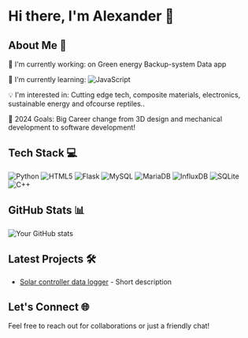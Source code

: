 # Hi there, I'm Alexander 👋

## About Me 🚀

🔭 I'm currently working: on Green energy Backup-system Data app

🌱 I'm currently learning: ![JavaScript](https://img.shields.io/badge/javascript-%23323330.svg?style=for-the-badge&logo=javascript&logoColor=%23F7DF1E)

💡 I'm interested in: Cutting edge tech, composite materials, electronics, sustainable energy and ofcourse reptiles..

🎯 2024 Goals: Big Career change from 3D design and mechanical development to software development!

## Tech Stack 💻

![Python](https://img.shields.io/badge/-Python-3776AB?style=flat&logo=Python&logoColor=white)
![HTML5](https://img.shields.io/badge/html5-%23E34F26.svg?style=for-the-badge&logo=html5&logoColor=white)
![Flask](https://img.shields.io/badge/flask-%23000.svg?style=for-the-badge&logo=flask&logoColor=white)
![MySQL](https://img.shields.io/badge/mysql-4479A1.svg?style=for-the-badge&logo=mysql&logoColor=white)
![MariaDB](https://img.shields.io/badge/MariaDB-003545?style=for-the-badge&logo=mariadb&logoColor=white)
![InfluxDB](https://img.shields.io/badge/InfluxDB-22ADF6?style=for-the-badge&logo=InfluxDB&logoColor=white)
![SQLite](https://img.shields.io/badge/sqlite-%2307405e.svg?style=for-the-badge&logo=sqlite&logoColor=white)
![C++](https://img.shields.io/badge/c++-%2300599C.svg?style=for-the-badge&logo=c%2B%2B&logoColor=white)

## GitHub Stats 📊

![Your GitHub stats](https://github-readme-stats.vercel.app/api?username=Apepi&show_icons=true&theme=dracula)

## Latest Projects 🛠️

- [Solar controller data logger](https://github.com/Apepi/pythonwork/tree/main/Solarcontroller-Logger) - Short description

## Let's Connect 🌐

Feel free to reach out for collaborations or just a friendly chat!
